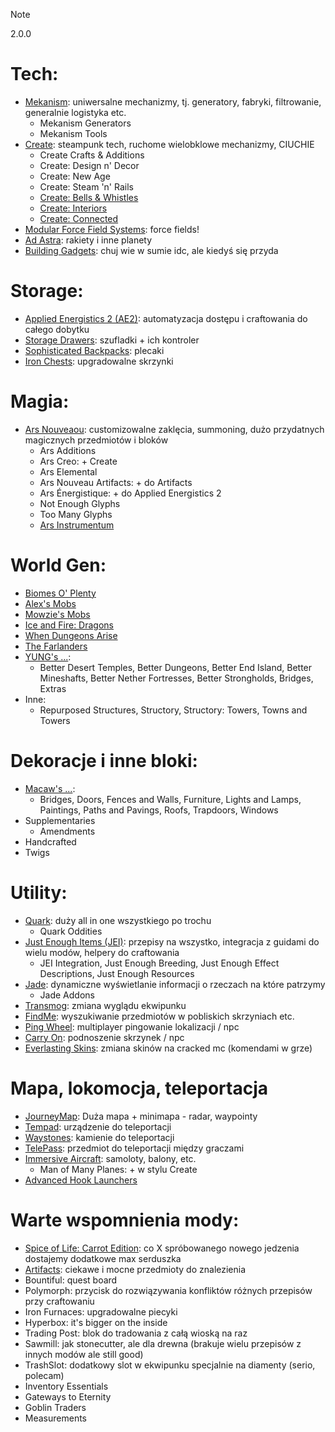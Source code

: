 > [!NOTE]
> 2.0.0

# Tech:

- [Mekanism](<https://www.curseforge.com/minecraft/mc-mods/mekanism>): uniwersalne mechanizmy, tj. generatory, fabryki, filtrowanie, generalnie logistyka etc.
  - Mekanism Generators
  - Mekanism Tools
- [Create](<https://www.curseforge.com/minecraft/mc-mods/create>): steampunk tech, ruchome wielobklowe mechanizmy, CIUCHIE
  - Create Crafts & Additions
  - Create: Design n' Decor
  - Create: New Age
  - Create: Steam 'n' Rails
  - [Create: Bells & Whistles](<https://www.curseforge.com/minecraft/mc-mods/bellsandwhistles>)
  - [Create: Interiors](<https://www.curseforge.com/minecraft/mc-mods/interiors>)
  - [Create: Connected](<https://www.curseforge.com/minecraft/mc-mods/create-connected>)
- [Modular Force Field Systems](<https://www.curseforge.com/minecraft/mc-mods/mffs>): force fields!
- [Ad Astra](<https://www.curseforge.com/minecraft/mc-mods/ad-astra>): rakiety i inne planety
- [Building Gadgets](<https://www.curseforge.com/minecraft/mc-mods/building-gadgets>): chuj wie w sumie idc, ale kiedyś się przyda

# Storage:

- [Applied Energistics 2 (AE2)](<https://www.curseforge.com/minecraft/mc-mods/applied-energistics-2>): automatyzacja dostępu i craftowania do całego dobytku
- [Storage Drawers](<https://www.curseforge.com/minecraft/mc-mods/storage-drawers>): szufladki + ich kontroler
- [Sophisticated Backpacks](<https://www.curseforge.com/minecraft/mc-mods/sophisticated-backpacks>): plecaki
- [Iron Chests](<https://www.curseforge.com/minecraft/mc-mods/iron-chests>): upgradowalne skrzynki

# Magia:

- [Ars Nouveaou](<https://www.curseforge.com/minecraft/mc-mods/ars-nouveau>): customizowalne zaklęcia, summoning, dużo przydatnych magicznych przedmiotów i bloków
  - Ars Additions
  - Ars Creo: + Create
  - Ars Elemental
  - Ars Nouveau Artifacts: + do Artifacts
  - Ars Énergistique: + do Applied Energistics 2
  - Not Enough Glyphs
  - Too Many Glyphs
  - [Ars Instrumentum](<https://www.curseforge.com/minecraft/mc-mods/ars-instrumentum>)

# World Gen:

- [Biomes O' Plenty](<https://www.curseforge.com/minecraft/mc-mods/biomes-o-plenty>)
- [Alex's Mobs](<https://www.curseforge.com/minecraft/mc-mods/alexs-mobs>)
- [Mowzie's Mobs](<https://www.curseforge.com/minecraft/mc-mods/mowzies-mobs>)
- [Ice and Fire: Dragons](<https://www.curseforge.com/minecraft/mc-mods/ice-and-fire-dragons>)
- [When Dungeons Arise](<https://www.curseforge.com/minecraft/mc-mods/when-dungeons-arise>)
- [The Farlanders](<https://www.curseforge.com/minecraft/mc-mods/farlanders>)
- [YUNG's ...](<https://www.curseforge.com/members/yungnickyoung/projects?page=1&pageSize=20&sortBy=TotalDownloads&sortOrder=Desc&classIds=6>):
  - Better Desert Temples, Better Dungeons, Better End Island, Better Mineshafts, Better Nether Fortresses, Better Strongholds, Bridges, Extras
- Inne:
  - Repurposed Structures, Structory, Structory: Towers, Towns and Towers

# Dekoracje i inne bloki:

- [Macaw's ...](<https://www.curseforge.com/members/sketch_macaw/projects?page=1&pageSize=20&sortBy=TotalDownloads&sortOrder=Desc&classIds=6>):
  - Bridges, Doors, Fences and Walls, Furniture, Lights and Lamps, Paintings, Paths and Pavings, Roofs, Trapdoors, Windows
- Supplementaries
  - Amendments
- Handcrafted
- Twigs

# Utility:

- [Quark](<https://www.curseforge.com/minecraft/mc-mods/quark>): duży all in one wszystkiego po trochu
  - Quark Oddities
- [Just Enough Items (JEI)](<https://www.curseforge.com/minecraft/mc-mods/jei>): przepisy na wszystko, integracja z guidami do wielu modów, helpery do craftowania
  - JEI Integration, Just Enough Breeding, Just Enough Effect Descriptions, Just Enough Resources
- [Jade](<https://www.curseforge.com/minecraft/mc-mods/jade>): dynamiczne wyświetlanie informacji o rzeczach na które patrzymy
  - Jade Addons
- [Transmog](<https://www.curseforge.com/minecraft/mc-mods/transmog>): zmiana wyglądu ekwipunku
- [FindMe](<https://www.curseforge.com/minecraft/mc-mods/findme>): wyszukiwanie przedmiotów w pobliskich skrzyniach etc.
- [Ping Wheel](<https://www.curseforge.com/minecraft/mc-mods/ping-wheel>): multiplayer pingowanie lokalizacji / npc
- [Carry On](<https://www.curseforge.com/minecraft/mc-mods/carry-on>): podnoszenie skrzynek / npc
- [Everlasting Skins](<https://www.curseforge.com/minecraft/mc-mods/everlasting-skins>): zmiana skinów na cracked mc (komendami w grze)

# Mapa, lokomocja, teleportacja

- [JourneyMap](<https://www.curseforge.com/minecraft/mc-mods/journeymap>): Duża mapa + minimapa - radar, waypointy
- [Tempad](<https://www.curseforge.com/minecraft/mc-mods/tempad>): urządzenie do teleportacji
- [Waystones](<https://www.curseforge.com/minecraft/mc-mods/waystones>): kamienie do teleportacji
- [TelePass](<https://www.curseforge.com/minecraft/mc-mods/telepass>): przedmiot do teleportacji między graczami
- [Immersive Aircraft](<https://www.curseforge.com/minecraft/mc-mods/immersive-aircraft>): samoloty, balony, etc.
  - Man of Many Planes: + w stylu Create
- [Advanced Hook Launchers](<https://www.curseforge.com/minecraft/mc-mods/advanced-hook-launchers>)

# Warte wspomnienia mody:

- [Spice of Life: Carrot Edition](<https://www.curseforge.com/minecraft/mc-mods/spice-of-life-carrot-edition>): co X spróbowanego nowego jedzenia dostajemy dodatkowe max serduszka
- [Artifacts](<https://www.curseforge.com/minecraft/mc-mods/artifacts>): ciekawe i mocne przedmioty do znalezienia
- Bountiful: quest board
- Polymorph: przycisk do rozwiązywania konfliktów różnych przepisów przy craftowaniu
- Iron Furnaces: upgradowalne piecyki
- Hyperbox: it's bigger on the inside
- Trading Post: blok do tradowania z całą wioską na raz
- Sawmill: jak stonecutter, ale dla drewna (brakuje wielu przepisów z innych modów ale still good)
- TrashSlot: dodatkowy slot w ekwipunku specjalnie na diamenty (serio, polecam)
- Inventory Essentials
- Gateways to Eternity
- Goblin Traders
- Measurements
